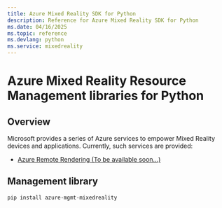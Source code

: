 ```yaml
---
title: Azure Mixed Reality SDK for Python
description: Reference for Azure Mixed Reality SDK for Python
ms.date: 04/16/2025
ms.topic: reference
ms.devlang: python
ms.service: mixedreality
---
```

# Azure Mixed Reality Resource Management libraries for Python

## Overview

Microsoft provides a series of Azure services to empower Mixed Reality devices and applications. Currently, such services are provided:

* [Azure Remote Rendering (To be available soon...)](https://azure.microsoft.com/services/remote-rendering/)

## Management library
```bash
pip install azure-mgmt-mixedreality
```